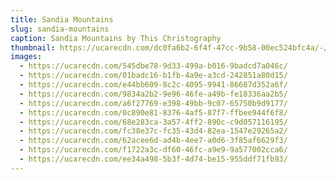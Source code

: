 ```yaml
---
title: Sandia Mountains
slug: sandia-mountains
caption: Sandia Mountains by This Christography
thumbnail: https://ucarecdn.com/dc0fa6b2-6f4f-47cc-9b58-00ec524bfc4a/-/crop/3634x5030/0,0/-/preview/
images:
  - https://ucarecdn.com/545dbe78-9d33-499a-b016-9badcd7a046c/
  - https://ucarecdn.com/01badc16-b1fb-4a9e-a3cd-242851a80d15/
  - https://ucarecdn.com/e44bb609-8c2c-4095-9941-86687d352a6f/
  - https://ucarecdn.com/9834a2b2-9e96-46fe-a49b-fe18336aa2b5/
  - https://ucarecdn.com/a6f27769-e398-49bb-9c07-65750b9d9177/
  - https://ucarecdn.com/0c890e81-8376-4af5-87f7-ffbee944f6f8/
  - https://ucarecdn.com/68e283ca-3a57-4ff2-890c-c9d057116195/
  - https://ucarecdn.com/fc38e37c-fc35-43d4-82ea-1547e29265a2/
  - https://ucarecdn.com/62acee6d-ad4b-4ee7-a0d6-3f85af6629f3/
  - https://ucarecdn.com/f1722a3c-df60-46fc-a9e9-9a577002cca6/
  - https://ucarecdn.com/ee34a498-5b3f-4d74-be15-955ddf71fb93/
---
```

